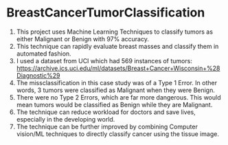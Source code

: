 # BreastCancerTumorClassification
1. This project uses Machine Learning Techniques to classify tumors as either Malignant or Benign with 97% accuracy.
2. This technique can rapidly evaluate breast masses and classify them in automated fashion.
3. I used a dataset from UCI which had 569 instances of tumors: https://archive.ics.uci.edu/ml/datasets/Breast+Cancer+Wisconsin+%28Diagnostic%29
4. The missclassification in this case study was of a Type 1 Error. In other words, 3 tumors were classified as Malignant when they were Benign.
5. There were no Type 2 Errors, which are far more dangerous. This would mean tumors would be classified as Benign while they are Malignant.
6. The technique can reduce workload for doctors and save lives, especially in the developing world.
7. The technique can be further improved by combining Computer vision/ML techniques to directly classify cancer using the tissue image.
